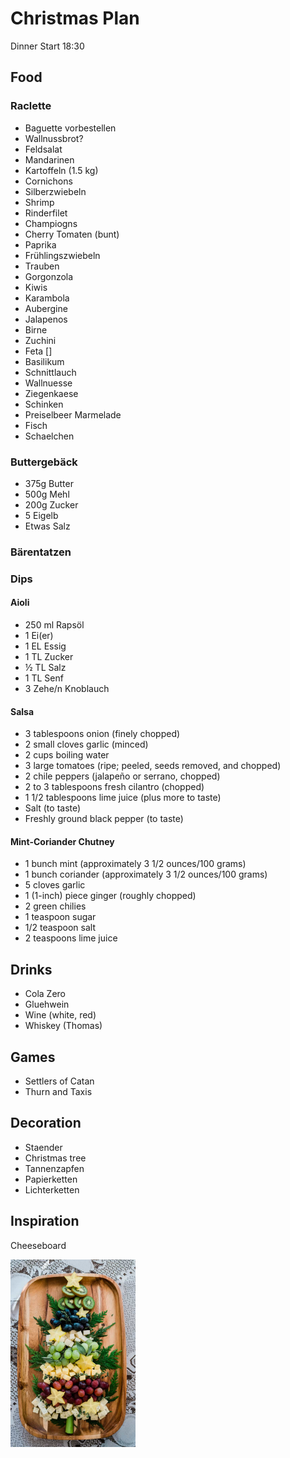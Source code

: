 # Christmas Plan

Dinner Start 18:30

## Food
### Raclette
- Baguette vorbestellen
- Wallnussbrot?
- Feldsalat
- Mandarinen
- Kartoffeln (1.5 kg)
- Cornichons
- Silberzwiebeln
- Shrimp
- Rinderfilet
- Champiogns
- Cherry Tomaten (bunt)
- Paprika
- Frühlingszwiebeln
- Trauben
- Gorgonzola
- Kiwis
- Karambola
- Aubergine
- Jalapenos
- Birne
- Zuchini
- Feta []
- Basilikum
- Schnittlauch
- Wallnuesse
- Ziegenkaese
- Schinken
- Preiselbeer Marmelade
- Fisch
- Schaelchen

### Buttergebäck
- 375g Butter
- 500g Mehl
- 200g Zucker
- 5 Eigelb
- Etwas Salz
### Bärentatzen


### Dips

#### Aioli
- 250 ml Rapsöl
- 1	Ei(er)
- 1 EL Essig
- 1 TL Zucker
- ½ TL Salz
- 1 TL Senf
- 3 Zehe/n	Knoblauch

#### Salsa

- 3 tablespoons onion (finely chopped)
- 2 small cloves garlic (minced)
- 2 cups boiling water
- 3 large tomatoes (ripe; peeled, seeds removed, and chopped)
- 2 chile peppers (jalapeño or serrano, chopped)
- 2 to 3 tablespoons fresh cilantro (chopped)
- 1 1/2 tablespoons lime juice (plus more to taste)
- Salt (to taste)
- Freshly ground black pepper (to taste)

#### Mint-Coriander Chutney
- 1 bunch ​mint (approximately 3 1/2 ounces/100 grams)
- 1 bunch coriander (approximately 3 1/2 ounces/100 grams)
- 5 cloves garlic
- 1 (1-inch) piece ginger (roughly chopped)
- 2 green chilies
- 1 teaspoon sugar
- 1/2 teaspoon salt
- 2 teaspoons lime juice

## Drinks
- Cola Zero
- Gluehwein
- Wine (white, red)
- Whiskey (Thomas)

## Games
- Settlers of Catan
- Thurn and Taxis

## Decoration
- Staender
- Christmas tree
- Tannenzapfen
- Papierketten
- Lichterketten


## Inspiration

<p>Cheeseboard</p>
<img src="images/cheeseboard.jpg" width="200" />